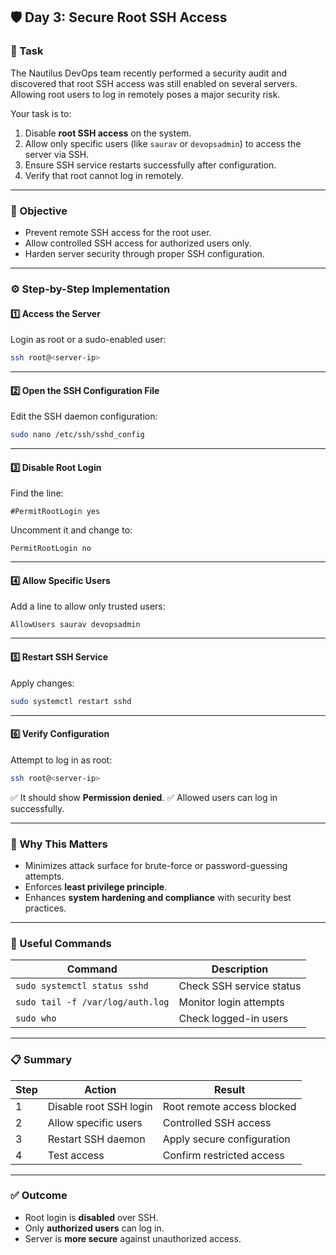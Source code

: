 ## 🛡️ Day 3: Secure Root SSH Access

### **📘 Task**

The Nautilus DevOps team recently performed a security audit and discovered that root SSH access was still enabled on several servers. Allowing root users to log in remotely poses a major security risk.

Your task is to:

1. Disable **root SSH access** on the system.
2. Allow only specific users (like `saurav` or `devopsadmin`) to access the server via SSH.
3. Ensure SSH service restarts successfully after configuration.
4. Verify that root cannot log in remotely.

---

### **🎯 Objective**

* Prevent remote SSH access for the root user.
* Allow controlled SSH access for authorized users only.
* Harden server security through proper SSH configuration.

---

### **⚙️ Step-by-Step Implementation**

#### **1️⃣ Access the Server**

Login as root or a sudo-enabled user:

```bash
ssh root@<server-ip>
```

---

#### **2️⃣ Open the SSH Configuration File**

Edit the SSH daemon configuration:

```bash
sudo nano /etc/ssh/sshd_config
```

---

#### **3️⃣ Disable Root Login**

Find the line:

```
#PermitRootLogin yes
```

Uncomment it and change to:

```
PermitRootLogin no
```

---

#### **4️⃣ Allow Specific Users**

Add a line to allow only trusted users:

```
AllowUsers saurav devopsadmin
```

---

#### **5️⃣ Restart SSH Service**

Apply changes:

```bash
sudo systemctl restart sshd
```

---

#### **6️⃣ Verify Configuration**

Attempt to log in as root:

```bash
ssh root@<server-ip>
```

✅ It should show **Permission denied**.
✅ Allowed users can log in successfully.

---

### **🧠 Why This Matters**

* Minimizes attack surface for brute-force or password-guessing attempts.
* Enforces **least privilege principle**.
* Enhances **system hardening and compliance** with security best practices.

---

### **🧰 Useful Commands**

| Command                          | Description              |
| -------------------------------- | ------------------------ |
| `sudo systemctl status sshd`     | Check SSH service status |
| `sudo tail -f /var/log/auth.log` | Monitor login attempts   |
| `sudo who`                       | Check logged-in users    |

---

### **📋 Summary**

| Step | Action                 | Result                     |
| ---- | ---------------------- | -------------------------- |
| 1    | Disable root SSH login | Root remote access blocked |
| 2    | Allow specific users   | Controlled SSH access      |
| 3    | Restart SSH daemon     | Apply secure configuration |
| 4    | Test access            | Confirm restricted access  |

---

### **✅ Outcome**

* Root login is **disabled** over SSH.
* Only **authorized users** can log in.
* Server is **more secure** against unauthorized access.



